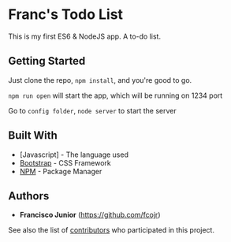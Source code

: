 # Franc's Todo List

This is my first ES6 & NodeJS app. A to-do list.

## Getting Started

Just clone the repo, ```npm install```, and you're good to go.

```npm run open``` will start the app, which will be running on 1234 port

Go to ```config folder```, ```node server``` to start the server

## Built With

* [Javascript] - The language used
* [Bootstrap](https://getbootstrap.com) - CSS Framework
* [NPM](https://www.npmjs.com/) - Package Manager

## Authors

* **Francisco Junior** (https://github.com/fcojr)

See also the list of [contributors](https://github.com/todo-list/contributors) who participated in this project.